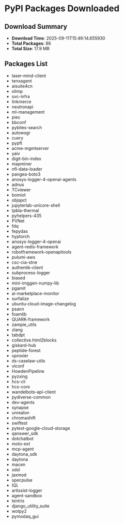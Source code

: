 # PyPI Packages Downloaded

## Download Summary
- **Download Time**: 2025-09-11T15:49:14.655930
- **Total Packages**: 86
- **Total Size**: 17.9 MB

## Packages List
- laser-mind-client
- tenxagent
- aisuite4cn
- olimp
- svc-infra
- linkmerce
- neutronapi
- ml-management
- piec
- bbconf
- pybites-search
- autowsgr
- cuery
- pypft
- acme-mgmtserver
- yaiv
- digit-bin-index
- mapminer
- nfl-data-loader
- pangea-boto3
- anosys-logger-4-openai-agents
- adnus
- TCviewer
- bomiot
- objspct
- jupyterlab-unicore-shell
- tpbla-thermal
- pyhelpers-435
- PVNet
- fdq
- fepydas
- hyptorch
- anosys-logger-4-openai
- agent-redis-framework
- robotframework-openapitools
- pulumi-aws
- csc-cia-stne
- authentik-client
- subprocess-logger
- biased
- mini-imggen-numpy-lib
- pgamit
- ai-marketplace-monitor
- surfalize
- ubuntu-cloud-image-changelog
- psann
- foamlib
- QUARK-framework
- zampie_utils
- zlang
- tabdpt
- collective.html2blocks
- giskard-hub
- peptide-forest
- uproxier
- ds-caselaw-utils
- vlconf
- HowdenPipeline
- pyzxing
- hcs-cli
- hcs-core
- wandelbots-api-client
- pydiverse-common
- dev-agents
- synapse
- unrealon
- chromashift
- swiftest
- pytest-google-cloud-storage
- qanswer_sdk
- dotchatbot
- moto-ext
- mcp-agent
- daytona_sdk
- daytona
- macen
- xdsl
- jaxmod
- specpulse
- IQL
- artissist-logger
- agent-sandbox
- tentris
- django_utility_suite
- wotpy2
- pymodaq_gui
